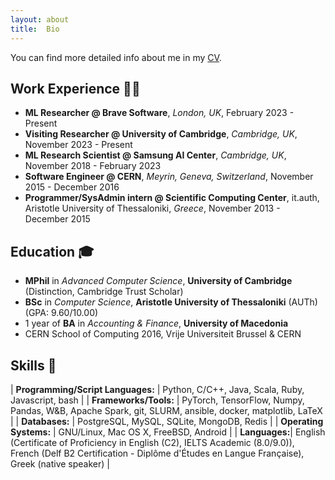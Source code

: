 ```yaml
---
layout: about
title:  Bio
---
```


You can find more detailed info about me in my [CV](https://drive.google.com/file/d/1i5EPeGJgp3XvV_CsQfDgLoqbW0LlUdJX/view).

## Work Experience 🧑‍💻

* **ML Researcher @ Brave Software**, _London, UK_, February 2023 - Present
* **Visiting Researcher @ University of Cambridge**, _Cambridge, UK_, November 2023 - Present
* **ML Research Scientist @ Samsung AI Center**, _Cambridge, UK_, November 2018 - February 2023
* **Software Engineer @ CERN**, _Meyrin, Geneva, Switzerland_, November 2015 - December 2016
* **Programmer/SysAdmin intern @ Scientific Computing Center**, it.auth, Aristotle University of Thessaloniki, _Greece_, November 2013 - December 2015

## Education 🎓

* **MPhil** in _Advanced Computer Science_, **University of Cambridge** (Distinction, Cambridge Trust Scholar)
* **BSc** in _Computer Science_, **Aristotle University of Thessaloniki** (AUTh) (GPA: 9.60/10.00)
* 1 year of **BA** in _Accounting & Finance_, **University of Macedonia**
* CERN School of Computing 2016, Vrije Universiteit Brussel & CERN

## Skills 🔧

| **Programming/Script Languages:** | Python, C/C++, Java, Scala, Ruby, Javascript, bash |
| **Frameworks/Tools:** | PyTorch, TensorFlow, Numpy, Pandas, W&B, Apache Spark, git, SLURM, ansible, docker, matplotlib, LaTeX |
| **Databases:** | PostgreSQL, MySQL, SQLite, MongoDB, Redis |
| **Operating Systems:** | GNU/Linux, Mac OS X, FreeBSD, Android |
| **Languages:**| English (Certificate of Proficiency in English (C2), IELTS Academic (8.0/9.0)), French (Delf B2 Certification - Diplôme d'Études en Langue Française), Greek (native speaker) |